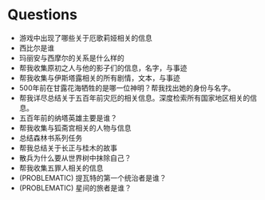 # Questions

- 游戏中出现了哪些关于厄歌莉娅相关的信息
- 西比尔是谁
- 玛丽安与西摩尔的关系是什么样的
- 帮我收集原初之人与他的影子们的信息，名字，与事迹
- 帮我收集与伊斯塔露相关的所有剧情，文本，与事迹
- 500年前在甘露花海牺牲的是哪一位神明？帮我找出她的身份与名字。
- 帮我详尽总结关于五百年前灾厄的相关信息。深度检索所有国家地区相关的信息。
- 五百年前的纳塔英雄主要是谁？
- 帮我收集与狐斋宫相关的人物与信息
- 总结森林书系列任务
- 帮我总结关于长正与桂木的故事
- 散兵为什么要从世界树中抹除自己？
- 帮我收集五罪人相关的信息
- (PROBLEMATIC) 提瓦特的第一个统治者是谁？
- (PROBLEMATIC) 星间的旅者是谁？
